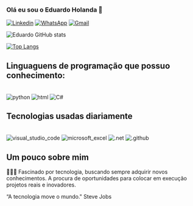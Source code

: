 ### Olá eu sou o Eduardo Holanda 👋

[![Linkedin](https://img.shields.io/badge/LinkedIn-0077B5?style=for-the-badge&logo=linkedin&logoColor=white)](https://www.linkedin.com/in/eduardo-holanda-jacinto-39b822321/)
[![WhatsApp](https://img.shields.io/badge/WhatsApp-25D366?style=for-the-badge&logo=whatsapp&logoColor=white)](https://wa.me/+5588993744991)
[![Gmail](https://img.shields.io/badge/Gmail-D14836?style=for-the-badge&logo=gmail&logoColor=white)](https://mail.google.com/mail/u/0/#inbox?compose=GTvVlcSDbhDtjvfPfMdGMKxQXHNqwNFGndFtWvngXWwPJrXgBQrBxjvTBvPncTlwDSGpthkKBXHJC)

![Eduardo GitHub stats](https://github-readme-stats.vercel.app/api?username=Talduardo&theme=vue-dark&show_icons=true)



[![Top Langs](https://github-readme-stats.vercel.app/api/top-langs/?username=Talduardo&layout=donut)](https://github.com/anuraghazra/github-readme-stats)

## Linguaguens de programação que possuo conhecimento:

<div style="display: inline_block"><br/>
 <img align="center" alt="python" src= "https://img.shields.io/badge/Python-14354C?style=for-the-badge&logo=python&logoColor=white">
 <img align="center" alt="html" src= "https://img.shields.io/badge/HTML-239120?style=for-the-badge&logo=html5&logoColor=white">
 <img align="center" alt="C#" src= "https://img.shields.io/badge/C%23-239120?style=for-the-badge&logo=c-sharp&logoColor=white">
</div<br/>

## Tecnologias usadas diariamente

<div style="display: inline_block"><br/>
  <img align="center" alt="visual_studio_code" src= "https://img.shields.io/badge/Visual_Studio_Code-0078D4?style=for-the-badge&logo=visual%20studio%20code&logoColor=white">
  <img align="center" alt="microsoft_excel" src= "https://img.shields.io/badge/Microsoft_Excel-217346?style=for-the-badge&logo=microsoft-excel&logoColor=white">
  <img align="center" alt=".net" src= "https://img.shields.io/badge/.NET-5C2D91?style=for-the-badge&logo=.net&logoColor=white">
 <img align="center" alt=".github" src= "https://img.shields.io/badge/GitHub-100000?style=for-the-badge&logo=github&logoColor=white">
</div<br/>


## Um pouco sobre mim 

🧑🏻‍💻 Fascinado por tecnologia, buscando sempre adquirir novos conhecimentos. A procura de oportunidades para colocar em execução projetos reais e inovadores. 

“A tecnologia move o mundo." Steve Jobs
 
